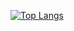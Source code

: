 [![Top Langs](https://github-readme-stats.vercel.app/api/top-langs/?username=ShiroOYuki)](https://github.com/anuraghazra/github-readme-stats)
